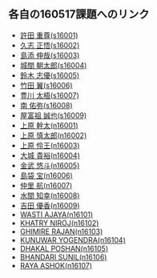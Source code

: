 ## 各自の160517課題へのリンク

- <a href="https://github.com/s16001/exe160517/blob/master/command.md" target="_blank">許田 重尊(s16001)</a>
- <a href="https://github.com/s16002/exe160517/blob/master/command.md" target="_blank">久志 正悟(s16002)</a>
- <a href="https://github.com/s16003/exe160517/blob/master/command.md" target="_blank">島添 伸哉(s16003)</a>
- <a href="https://github.com/s16004/exe160517/blob/master/command.md" target="_blank">城間 朝太郎(s16004)</a>
- <a href="https://github.com/s16005/exe160517/blob/master/command.md" target="_blank">鈴木 志優(s16005)</a>
- <a href="https://github.com/s16006/exe160517/blob/master/command.md" target="_blank">竹田 翼(s16006)</a>
- <a href="https://github.com/s16007/exe160517/blob/master/command.md" target="_blank">豊川 太梧(s16007)</a>
- <a href="https://github.com/s16008/exe160517/blob/master/command.md" target="_blank">南 佑弥(s16008)</a>
- <a href="https://github.com/s16009/exe160517/blob/master/command.md" target="_blank">屋富祖 誠也(s16009)</a>
- <a href="https://github.com/n16001/exe160517/blob/master/command.md" target="_blank">上原 幹太(n16001)</a>
- <a href="https://github.com/n16002/exe160517/blob/master/command.md" target="_blank">上原 慎太郎(n16002)</a>
- <a href="https://github.com/n16003/exe160517/blob/master/command.md" target="_blank">上原 伶王(n16003)</a>
- <a href="https://github.com/n16004/exe160517/blob/master/command.md" target="_blank">大城 貴裕(n16004)</a>
- <a href="https://github.com/n16005/exe160517/blob/master/command.md" target="_blank">金武 悠斗(n16005)</a>
- <a href="https://github.com/n16006/exe160517/blob/master/command.md" target="_blank">島袋 宝(n16006)</a>
- <a href="https://github.com/n16007/exe160517/blob/master/command.md" target="_blank">仲里 航(n16007)</a>
- <a href="https://github.com/n16008/exe160517/blob/master/command.md" target="_blank">水間 知幸(n16008)</a>
- <a href="https://github.com/n16009/exe160517/blob/master/command.md" target="_blank">吉田 優香(n16009)</a>
- <a href="https://github.com/n16101/exe160517/blob/master/command.md" target="_blank">WASTI AJAYA(n16101)</a>
- <a href="https://github.com/n16102/exe160517/blob/master/command.md" target="_blank">KHATRY NIROJ(n16102)</a>
- <a href="https://github.com/n16103/exe160517/blob/master/command.md" target="_blank">GHIMIRE RAJAN(n16103)</a>
- <a href="https://github.com/n16104/exe160517/blob/master/command.md" target="_blank">KUNUWAR YOGENDRA(n16104)</a>
- <a href="https://github.com/n16105/exe160517/blob/master/command.md" target="_blank">DHAKAL POSHAN(n16105)</a>
- <a href="https://github.com/n16106/exe160517/blob/master/command.md" target="_blank">BHANDARI SUNIL(n16106)</a>
- <a href="https://github.com/n16107/exe160517/blob/master/command.md" target="_blank">RAYA ASHOK(n16107)</a>